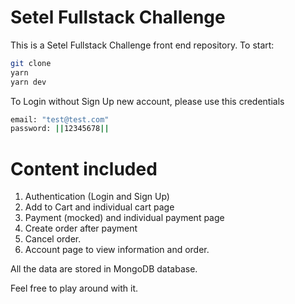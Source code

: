 # Setel Fullstack Challenge 

This is a Setel Fullstack Challenge front end repository. To start:

```bash
git clone
yarn
yarn dev
```

To Login without Sign Up new account, please use this credentials

```bash
email: "test@test.com"
password: ||12345678||
```

# Content included
1. Authentication (Login and Sign Up)
2. Add to Cart and individual cart page
3. Payment (mocked) and individual payment page
4. Create order after payment
5. Cancel order.
6. Account page to view information and order.

All the data are stored in MongoDB database. 

Feel free to play around with it.
